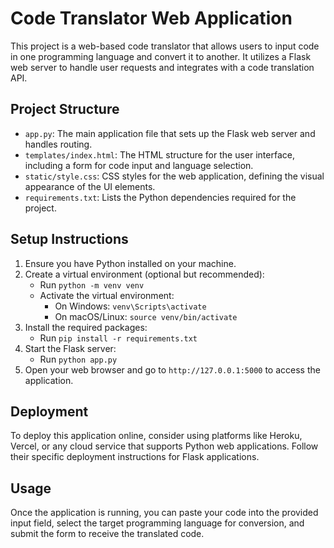 # Code Translator Web Application

This project is a web-based code translator that allows users to input code in one programming language and convert it to another. It utilizes a Flask web server to handle user requests and integrates with a code translation API.

## Project Structure

- `app.py`: The main application file that sets up the Flask web server and handles routing.
- `templates/index.html`: The HTML structure for the user interface, including a form for code input and language selection.
- `static/style.css`: CSS styles for the web application, defining the visual appearance of the UI elements.
- `requirements.txt`: Lists the Python dependencies required for the project.

## Setup Instructions

1. Ensure you have Python installed on your machine.
2. Create a virtual environment (optional but recommended):
   - Run `python -m venv venv`
   - Activate the virtual environment:
     - On Windows: `venv\Scripts\activate`
     - On macOS/Linux: `source venv/bin/activate`
3. Install the required packages:
   - Run `pip install -r requirements.txt`
4. Start the Flask server:
   - Run `python app.py`
5. Open your web browser and go to `http://127.0.0.1:5000` to access the application.

## Deployment

To deploy this application online, consider using platforms like Heroku, Vercel, or any cloud service that supports Python web applications. Follow their specific deployment instructions for Flask applications.

## Usage

Once the application is running, you can paste your code into the provided input field, select the target programming language for conversion, and submit the form to receive the translated code.